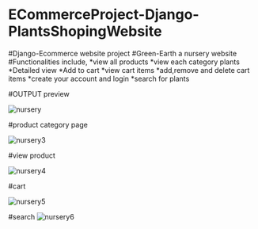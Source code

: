 # ECommerceProject-Django-PlantsShopingWebsite
#Django-Ecommerce website project 
#Green-Earth a nursery website 
#Functionalities include,
      *view all products
      *view each category plants
      *Detailed view
      *Add to cart
      *view cart items
      *add,remove and delete cart items
      *create your account and login
      *search for plants
      
  
#OUTPUT preview 

![nursery](https://github.com/sunandasubash/ECommerceProject-Django-PlantsShopingWebsite/assets/48945854/88bbeef1-711c-4807-8d7b-40d7ed2c61fb)


#product category page


![nursery3](https://github.com/sunandasubash/ECommerceProject-Django-PlantsShopingWebsite/assets/48945854/077ec241-a26d-42f6-81d4-25e968ff8c4b)

#view product


![nursery4](https://github.com/sunandasubash/ECommerceProject-Django-PlantsShopingWebsite/assets/48945854/76d59585-bbe5-45d0-a15c-6c2786509099)

#cart

![nursery5](https://github.com/sunandasubash/ECommerceProject-Django-PlantsShopingWebsite/assets/48945854/cc93a500-6ca7-44f2-88b5-aa707813e1be)

#search
![nursery6](https://github.com/sunandasubash/ECommerceProject-Django-PlantsShopingWebsite/assets/48945854/bdb29420-e8e7-4ed2-8b58-d4610bb5cdb5)


